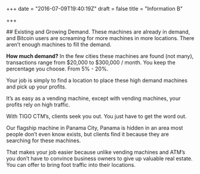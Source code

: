 +++
date = "2016-07-09T19:40:19Z"
draft = false
title = "Information B"

+++
<div class="u-row">
  <div class="u-column u-column--hd3 u-column--md12">
    <div class="Information-info"></div>
  </div>
  <div class="u-column u-column--hd9 u-column--md12">
    <div class="Information-info">
##    Existing and Growing Demand.
These machines are already in demand, and Bitcoin users are screaming for more machines in more locations. There aren’t enough machines to fill the demand.

**How much demand?**
In the few cities these machines are found (not many), transactions range from $20,000 to $300,000 / month. You keep the percentage you choose. From 5% - 20%.

Your job is simply to find a location to place these high demand machines and pick up your profits.

It’s as easy as a vending machine, except with vending machines, your profits rely on high traffic.

With TIGO CTM’s, clients seek you out. You just have to get the word out.

Our flagship machine in Panama City, Panama is hidden in an area most people don’t even know exists, but clients find it because they are searching for these machines.

That makes your job easier because unlike vending machines and ATM’s you don’t have to convince business owners to give up valuable real estate. You can offer to bring foot traffic into their locations.
    </div>
  </div>
</div>
